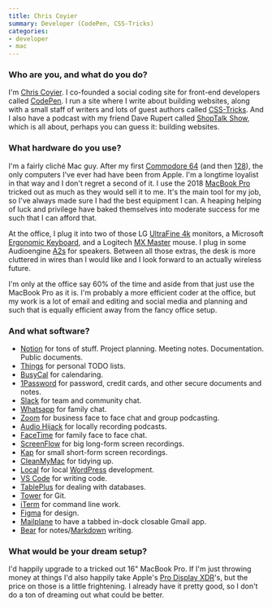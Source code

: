 ```yaml
---
title: Chris Coyier
summary: Developer (CodePen, CSS-Tricks) 
categories:
- developer
- mac
---
```


### Who are you, and what do you do?

I'm [Chris Coyier](https://chriscoyier.net/ "Chris' website."). I co-founded a social coding site for front-end developers called [CodePen][]. I run a site where I write about building websites, along with a small staff of writers and lots of guest authors called [CSS-Tricks](https://css-tricks.com/ "A website about building websites."). And I also have a podcast with my friend Dave Rupert called [ShopTalk Show](https://shoptalkshow.com/ "A podcast about building websites."), which is all about, perhaps you can guess it: building websites. 

### What hardware do you use?

I'm a fairly cliché Mac guy. After my first [Commodore 64][commodore-64] (and then [128][commodore-128]), the only computers I've ever had have been from Apple. I'm a longtime loyalist in that way and I don't regret a second of it. I use the 2018 [MacBook Pro][macbook-pro] tricked out as much as they would sell it to me. It's the main tool for my job, so I've always made sure I had the best equipment I can. A heaping helping of luck and privilege have baked themselves into moderate success for me such that I can afford that. 

At the office, I plug it into two of those LG [UltraFine 4k][ultrafine-4k] monitors, a Microsoft [Ergonomic Keyboard][sculpt-ergonomic-keyboard], and a Logitech [MX Master][mx-master] mouse. I plug in some Audioengine [A2s][a2-plus] for speakers. Between all those extras, the desk is more cluttered in wires than I would like and I look forward to an actually wireless future.  

I'm only at the office say 60% of the time and aside from that just use the MacBook Pro as it is. I'm probably a more efficient coder at the office, but my work is a lot of email and editing and social media and planning and such that is equally efficient away from the fancy office setup.
 
### And what software?

- [Notion][] for tons of stuff. Project planning. Meeting notes. Documentation. Public documents.
- [Things][] for personal TODO lists.
- [BusyCal][] for calendaring.
- [1Password][] for password, credit cards, and other secure documents and notes.
- [Slack][] for team and community chat.
- [Whatsapp][] for family chat.
- [Zoom][zoom.2] for business face to face chat and group podcasting.
- [Audio Hijack][audio-hijack] for locally recording podcasts.
- [FaceTime][] for family face to face chat.
- [ScreenFlow][] for big long-form screen recordings.
- [Kap][] for small short-form screen recordings.
- [CleanMyMac][] for tidying up.
- [Local][local-by-flywheel] for local [WordPress][] development.
- [VS Code][visual-studio-code] for writing code.
- [TablePlus][] for dealing with databases.
- [Tower][] for Git.
- [iTerm][iterm2] for command line work.
- [Figma][] for design.
- [Mailplane][] to have a tabbed in-dock closable Gmail app.
- [Bear][] for notes/[Markdown][] writing.

### What would be your dream setup?

I'd happily upgrade to a tricked out 16" MacBook Pro. If I'm just throwing money at things I'd also happily take Apple's [Pro Display XDR][pro-display-xdr]'s, but the price on those is a little frightening. I already have it pretty good, so I don't do a ton of dreaming out what could be better.

[1password]: https://1password.com "Password management software for Mac OS X."
[a2-plus]: https://audioengineusa.com/shop/factory-refurbished/a2-powered-speakers-refurbished/ "Desktop speakers."
[audio-hijack]: https://www.rogueamoeba.com/audiohijack/ "Software for recording any audio source on a Mac."
[bear]: http://www.bear-writer.com "A note taking application for macOS."
[busycal]: http://www.busymac.com/busycal/ "Advanced calendar software for Mac OS X."
[cleanmymac]: https://macpaw.com/cleanmymac "Software for removing unwanted files from your Mac."
[codepen]: https://codepen.io/ "A web playground for front-end developers."
[commodore-128]: https://en.wikipedia.org/wiki/Commodore_128 "An 8-bit computer."
[commodore-64]: https://en.wikipedia.org/wiki/Commodore_64 "An 8-bit computer."
[facetime]: https://en.wikipedia.org/wiki/FaceTime "Mac and iOS software for easy video chatting."
[figma]: https://www.figma.com/ "A collaborative design prototype service."
[iterm2]: https://iterm2.com/ "An alternative terminal application for Mac OS X."
[kap]: https://getkap.co/ "A screen capture tool."
[local-by-flywheel]: https://localbyflywheel.com/ "A tool for developing WordPress sites locally."
[macbook-pro]: https://www.apple.com/macbook-pro/ "A laptop."
[mailplane]: https://mailplaneapp.com/ "A Mac desktop client for Gmail."
[markdown]: https://daringfireball.net/projects/markdown/ "An email-like format for marking up text."
[mx-master]: https://support.logitech.com/en_us/product/mx-master "A wireless mouse."
[notion]: https://www.notion.so/ "A collaborative wiki service."
[pro-display-xdr]: https://www.apple.com/pro-display-xdr/ "A 32 inch professional monitor."
[screenflow]: http://www.telestream.net/screenflow/overview.htm "A screencasting studio for the Mac."
[sculpt-ergonomic-keyboard]: http://www.microsoft.com/hardware/en-us/b/sculpt-ergonomic-keyboard-for-business/5KV-00001 "An ergonomic keyboard."
[slack]: https://slack.com/ "A collaboration service."
[tableplus]: https://tableplus.io/ "GUI software for working with databases."
[things]: https://culturedcode.com/things/ "A task management application for the Mac."
[tower]: https://www.git-tower.com/ "A Mac GUI for Git."
[ultrafine-4k]: https://www.apple.com/shop/product/HKMY2VC/A/lg-ultrafine-4k-display "A 21.5 inch 4K display."
[visual-studio-code]: https://code.visualstudio.com/ "A development IDE."
[whatsapp]: https://www.whatsapp.com/ "A messaging service."
[wordpress]: https://wordpress.com/ "Weblog publishing software."
[zoom.2]: https://zoom.us "Video conferencing software."
